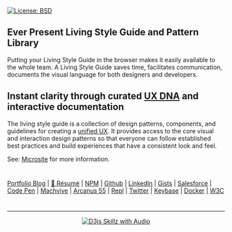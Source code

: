 [![License: BSD](https://badgen.net/badge/license/BSD/orange)](https://opensource.org/licenses/BSD-3-Clause)

## Ever Present Living Style Guide and Pattern Library

Putting your Living Style Guide in the browser makes it easily available to the whole team. A Living Style Guide saves time, facilitates communication, documents the visual language for both designers and developers.

## Instant clarity through curated [UX DNA](https://www.thescottkrause.com/categories/ux/) and interactive documentation

The living style guide is a collection of design patterns, components, and guidelines for creating a [unified UX](https://www.thescottkrause.com/emerging_tech/ux-usability-heuristics/). It provides access to the core visual and interaction design patterns so that everyone can follow established best practices and build experiences that have a consistent look and feel.

See: [Microsite](https://thescottkrause.com/utils/neodigm55-mobile-resizer/?vp=t&uri=https://neodigm.github.io/ever-present-living-style-guide-site/) for more information.

#
[Portfolio Blog](https://www.theScottKrause.com) |
[🚀 Résumé](https://thescottkrause.com/Arcanus_Scott_C_Krause_2020.pdf) |
[NPM](https://www.npmjs.com/~neodigm) |
[Github](https://github.com/neodigm) |
[LinkedIn](https://www.linkedin.com/in/neodigm55/) |
[Gists](https://gist.github.com/neodigm?direction=asc&sort=created) |
[Salesforce](https://trailblazer.me/id/skrause) |
[Code Pen](https://codepen.io/neodigm55) |
[Machvive](https://machvive.com/) |
[Arcanus 55](https://www.arcanus55.com/) |
[Repl](https://repl.it/@neodigm) |
[Twitter](https://twitter.com/neodigm24) |
[Keybase](https://keybase.io/neodigm) |
[Docker](https://hub.docker.com/u/neodigm) |
[W3C](https://www.w3.org/users/123844)
#
---
<p align="center">
  <a target="_blank" href="https://thescottkrause.com/d3_datavis_skills.html">
  <img src="https://repository-images.githubusercontent.com/178555357/2b6ad880-7aa0-11ea-8dde-63e70187e3e9" title="D3js Skillz with Audio">
  </a>
</p>


